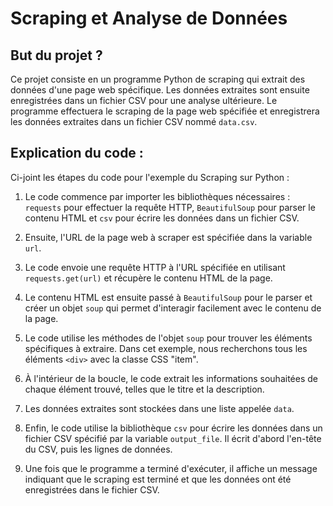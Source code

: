 # Scraping et Analyse de Données
## But du projet ? 

Ce projet consiste en un programme Python de scraping qui extrait des données d'une page web spécifique. Les données extraites sont ensuite enregistrées dans un fichier CSV pour une analyse ultérieure.
Le programme effectuera le scraping de la page web spécifiée et enregistrera les données extraites dans un fichier CSV nommé `data.csv`.

## Explication du code : 

Ci-joint les étapes du code pour l'exemple du Scraping sur Python : 

1. Le code commence par importer les bibliothèques nécessaires : `requests` pour effectuer la requête HTTP, `BeautifulSoup` pour parser le contenu HTML et `csv` pour écrire les données dans un fichier CSV.

2. Ensuite, l'URL de la page web à scraper est spécifiée dans la variable `url`.

3. Le code envoie une requête HTTP à l'URL spécifiée en utilisant `requests.get(url)` et récupère le contenu HTML de la page.

4. Le contenu HTML est ensuite passé à `BeautifulSoup` pour le parser et créer un objet `soup` qui permet d'interagir facilement avec le contenu de la page.

5. Le code utilise les méthodes de l'objet `soup` pour trouver les éléments spécifiques à extraire. Dans cet exemple, nous recherchons tous les éléments `<div>` avec la classe CSS "item".

6. À l'intérieur de la boucle, le code extrait les informations souhaitées de chaque élément trouvé, telles que le titre et la description.

7. Les données extraites sont stockées dans une liste appelée `data`.

8. Enfin, le code utilise la bibliothèque `csv` pour écrire les données dans un fichier CSV spécifié par la variable `output_file`. Il écrit d'abord l'en-tête du CSV, puis les lignes de données.

9. Une fois que le programme a terminé d'exécuter, il affiche un message indiquant que le scraping est terminé et que les données ont été enregistrées dans le fichier CSV.

